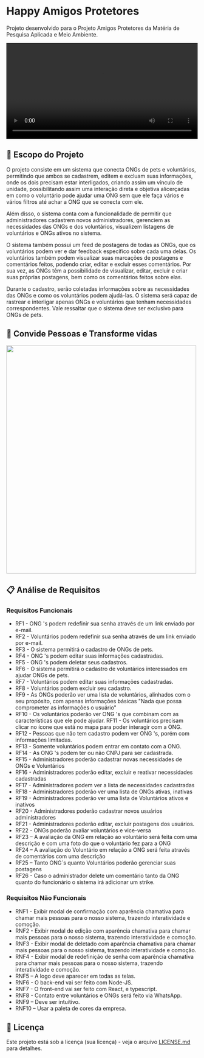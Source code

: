# Happy Amigos Protetores
<p>Projeto desenvolvido para o Projeto Amigos Protetores da Matéria de Pesquisa Aplicada e Meio Ambiente. </p>

<video src="https://www.youtube.com/watch?v=Z6xivKpIFAo" alt="Vídeo de Apresentação" width="100%"></video>

## 🚀 Escopo do Projeto
<p>O projeto consiste em um sistema que conecta ONGs de pets e voluntários, permitindo que ambos se cadastrem, editem e excluam suas informações, onde os dois precisam estar interligados, criando assim um vínculo de unidade, possibilitando assim uma interação direta e objetiva alicerçadas em como o voluntário pode ajudar uma ONG sem que ele faça vários e vários filtros até achar a ONG que se conecta com ele.</p>
<p>Além disso, o sistema conta com a funcionalidade de permitir que administradores cadastrem novos administradores, gerenciem as necessidades das ONGs e dos voluntários, visualizem listagens de voluntários e ONGs ativos no sistema.</p>
<p>O sistema também possui um feed de postagens de todas as ONGs, que os voluntários podem ver e dar feedback específico sobre cada uma delas. Os voluntários também podem visualizar suas marcações de postagens e comentários feitos, podendo criar, editar e excluir esses comentários. Por sua vez, as ONGs têm a possibilidade de visualizar, editar, excluir e criar suas próprias postagens, bem como os comentários feitos sobre elas.</p>
<p>Durante o cadastro, serão coletadas informações sobre as necessidades das ONGs e como os voluntários podem ajudá-las. O sistema será capaz de rastrear e interligar apenas ONGs e voluntários que tenham necessidades correspondentes. Vale ressaltar que o sistema deve ser exclusivo para ONGs de pets.</p>

## 💌 Convide Pessoas e Transforme vidas

<img src="https://github.com/Kemuel-Batista/Happy-Amigos-Protetores/assets/62821098/a6baa68e-6f44-4c4b-8de9-66a8dabc4576" width="500" height="600"/>

## 📋 Análise de Requisitos

### Requisitos Funcionais

* RF1 - ONG 's podem redefinir sua senha através de um link enviado por e-mail.
* RF2 - Voluntários podem redefinir sua senha através de um link enviado por e-mail. 
* RF3 - O sistema permitirá o cadastro de ONGs de pets.
* RF4 - ONG 's podem editar suas informações cadastradas.
* RF5 - ONG 's podem deletar seus cadastros.
* RF6 - O sistema permitirá o cadastro de voluntários interessados em ajudar ONGs de pets.
* RF7 - Voluntários podem editar suas informações cadastradas.
* RF8 - Voluntários podem excluir seu cadastro.
* RF9 - As ONGs poderão ver uma lista de voluntários, alinhados com o seu propósito, com apenas informações básicas "Nada que possa comprometer as informações o usuário"
* RF10 - Os voluntários poderão ver ONG 's que combinam com as características que ele pode ajudar. RF11 - Os voluntários precisam clicar no ícone que está no mapa para poder interagir com a ONG. 
* RF12 - Pessoas que não tem cadastro podem ver ONG 's, porém com informações limitadas.
* RF13 - Somente voluntários podem entrar em contato com a ONG. 
* RF14 - As ONG 's podem ter ou não CNPJ para ser cadastrada.
* RF15 - Administradores poderão cadastrar novas necessidades de ONGs e Voluntários 
* RF16 - Administradores poderão editar, excluir e reativar necessidades cadastradas 
* RF17 - Administradores podem ver a lista de necessidades cadastradas
* RF18 - Administradores poderão ver uma lista de ONGs ativas, inativas
* RF19 - Administradores poderão ver uma lista de Voluntários ativos e inativos 
* RF20 - Administradores poderão cadastrar novos usuários administradores
* RF21 - Administradores poderão editar, excluir postagens dos usuários.
* RF22 - ONGs poderão avaliar voluntários e vice-versa
* RF23 – A avaliação da ONG em relação ao voluntário será feita com uma descrição e com uma foto do que o voluntário fez para a ONG
* RF24 – A avaliação do Voluntário em relação a ONG será feita através de comentários com uma descrição 
* RF25 – Tanto ONG´s quanto Voluntários poderão gerenciar suas postagens 
* RF26 - Caso o administrador delete um comentário tanto da ONG quanto do funcionário o sistema irá adicionar um strike.

### Requisitos Não Funcionais

* RNF1 - Exibir modal de confirmação com aparência chamativa para chamar mais pessoas para o nosso sistema, trazendo interatividade e comoção.
* RNF2 - Exibir modal de edição com aparência chamativa para chamar mais pessoas para o nosso sistema, trazendo interatividade e comoção.
* RNF3 - Exibir modal de deletado com aparência chamativa para chamar mais pessoas para o nosso sistema, trazendo interatividade e comoção.
* RNF4 - Exibir modal de redefinição de senha com aparência chamativa para chamar mais pessoas para o nosso sistema, trazendo interatividade e comoção.
* RNF5 – A logo deve aparecer em todas as telas. 
* RNF6 - O back-end vai ser feito com Node-JS.
* RNF7 - O front-end vai ser feito com React, e typescript.
* RNF8 - Contato entre voluntários e ONGs será feito via WhatsApp. 
* RNF9 – Deve ser intuitivo.
* RNF10 – Usar a paleta de cores da empresa.

## 📄 Licença

Este projeto está sob a licença (sua licença) - veja o arquivo [LICENSE.md](https://github.com/Kemuel-Batista/Happy-Amigos-Protetores/blob/main/LICENSE.md) para detalhes.
